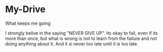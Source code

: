 # My-Drive
What keeps me going

I strongly belive in the saying "NEVER GIVE UP". 
Its okay to fail, even if its more than once, but what is wrong is not to learn from the failure and not doing anything about it.
And it si never too late until it is too late.
